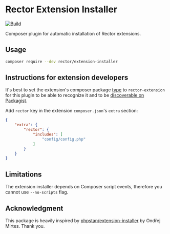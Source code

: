 # Rector Extension Installer

[![Build](https://github.com/rectorphp/extension-installer/actions/workflows/code_analysis.yaml/badge.svg)](https://github.com/rectorphp/extension-installer/actions)

Composer plugin for automatic installation of Rector extensions.

## Usage

```bash
composer require --dev rector/extension-installer
```

## Instructions for extension developers

It's best to set the extension's composer package [type](https://getcomposer.org/doc/04-schema.md#type) to `rector-extension` for this plugin to be able to recognize it and to be [discoverable on Packagist](https://packagist.org/explore/?type=rector-extension).

Add `rector` key in the extension `composer.json`'s `extra` section:

```json
{
    "extra": {
        "rector": {
            "includes": [
                "config/config.php"
            ]
        }
    }
}
```

## Limitations

The extension installer depends on Composer script events, therefore you cannot use `--no-scripts` flag.

## Acknowledgment
This package is heavily inspired by [phpstan/extension-installer](https://github.com/phpstan/extension-installer) by Ondřej Mirtes. Thank you.

